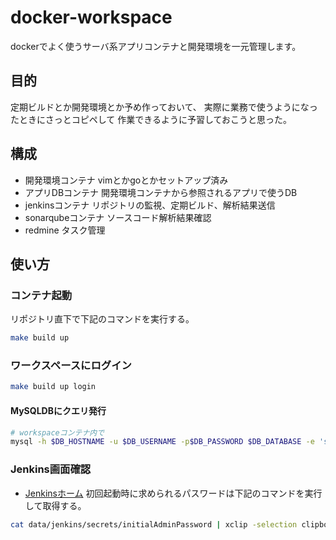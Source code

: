 # docker-workspace

dockerでよく使うサーバ系アプリコンテナと開発環境を一元管理します。

## 目的

定期ビルドとか開発環境とか予め作っておいて、
実際に業務で使うようになったときにさっとコピペして
作業できるように予習しておこうと思った。

## 構成

- 開発環境コンテナ vimとかgoとかセットアップ済み
- アプリDBコンテナ 開発環境コンテナから参照されるアプリで使うDB
- jenkinsコンテナ リポジトリの監視、定期ビルド、解析結果送信
- sonarqubeコンテナ ソースコード解析結果確認
- redmine タスク管理

## 使い方

### コンテナ起動

リポジトリ直下で下記のコマンドを実行する。

```bash
make build up
```

### ワークスペースにログイン

```bash
make build up login
```

#### MySQLDBにクエリ発行

```bash
# workspaceコンテナ内で
mysql -h $DB_HOSTNAME -u $DB_USERNAME -p$DB_PASSWORD $DB_DATABASE -e 'show tables;'
```

### Jenkins画面確認

- [Jenkinsホーム](http://localhost:8080/)
初回起動時に求められるパスワードは下記のコマンドを実行して取得する。

```bash
cat data/jenkins/secrets/initialAdminPassword | xclip -selection clipboard
```

